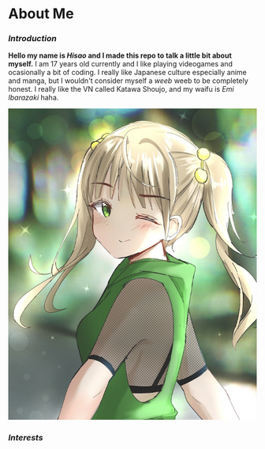 # About Me

### *Introduction*
**Hello my name is _Hisao_ and I made this repo to talk a little bit about myself.**
I am 17 years old currently and I like playing videogames and ocasionally a bit of coding. I really like Japanese culture especially anime and manga, but I wouldn't consider myself a _weeb_ weeb to be completely honest. I really like the VN called Katawa Shoujo, and my waifu is _Emi Ibarazaki_ haha.

![alt text](images/emi.png)

### *Interests*
